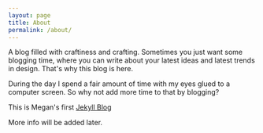 ```yaml
---
layout: page
title: About
permalink: /about/
---
```


A blog filled with craftiness and crafting. Sometimes you just want some blogging time, where you can write about your latest ideas and latest trends in design. That's why this blog is here.

During the day I spend a fair amount of time with my eyes glued to a computer screen. So why not add more time to that by blogging?

This is Megan's first [Jekyll Blog](http://jekyllrb.com/)

More info will be added later.

